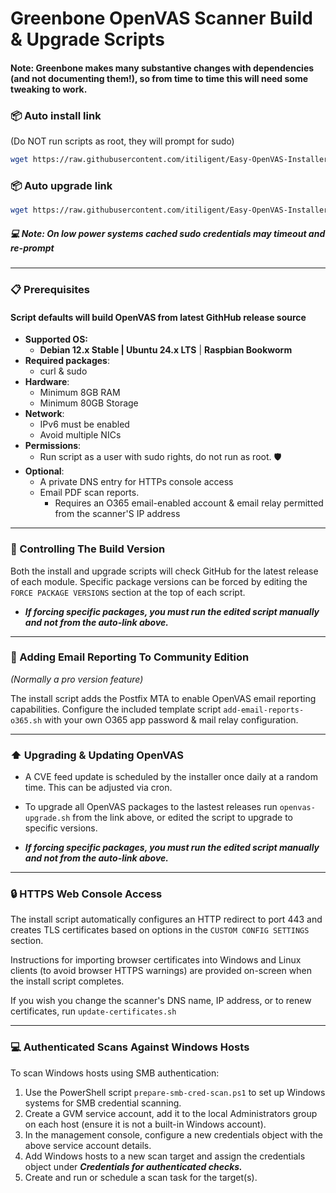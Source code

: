 # Greenbone OpenVAS Scanner Build & Upgrade Scripts

#### Note: Greenbone makes many substantive changes with dependencies (and not documenting them!), so from time to time this will need some tweaking to work.  

### 📦 Auto install link
(Do NOT run scripts as root, they will prompt for sudo)
```bash
wget https://raw.githubusercontent.com/itiligent/Easy-OpenVAS-Installer/main/openvas-install.sh && chmod +x openvas-install.sh && ./openvas-install.sh
```

### 📦 Auto upgrade link
```bash
wget https://raw.githubusercontent.com/itiligent/Easy-OpenVAS-Installer/main/openvas-upgrade.sh && chmod +x openvas-upgrade.sh  && ./openvas-upgrade.sh 
```

##### 💻 Note: On low power systems cached sudo credentials may timeout and re-prompt

---

### 📋 Prerequisites

#### Script defaults will build OpenVAS from latest GithHub release source
- **Supported OS:**
  - **Debian 12.x Stable | Ubuntu 24.x LTS** | **Raspbian Bookworm**
- **Required packages**:
  - curl & sudo 
- **Hardware**:
  - Minimum 8GB RAM
  - Minimum 80GB Storage
- **Network**:
  - IPv6 must be enabled
  - Avoid multiple NICs
- **Permissions**:
  - Run script as a user with sudo rights, do not run as root. 🛡️
- **Optional**:
  - A private DNS entry for HTTPs console access
  - Email PDF scan reports.
    - Requires an O365 email-enabled account & email relay permitted from the scanner'S IP address
  
---

### 📖  Controlling The Build Version
Both the install and upgrade scripts will check GitHub for the latest release of each module. Specific package versions can be forced by editing the `FORCE PACKAGE VERSIONS` section at the top of each script. 

- _**If forcing specific packages, you must run the edited script manually and not from the auto-link above.**_

---

### 📧 Adding Email Reporting To Community Edition
*(Normally a pro version feature)*

The install script adds the Postfix MTA to enable OpenVAS email reporting capabilities. Configure the included template script `add-email-reports-o365.sh` with your own O365 app password & mail relay configuration.

---

### ⬆️ Upgrading & Updating OpenVAS

- A CVE feed update is scheduled by the installer once daily at a random time. This can be adjusted via cron.
- To upgrade all OpenVAS packages to the lastest releases run  `openvas-upgrade.sh` from the link above, or edited the script to upgrade to specific versions.

- _**If forcing specific packages, you must run the edited script manually and not from the auto-link above.**_


---

### 🔒 HTTPS Web Console Access 

The install script automatically configures an HTTP redirect to port 443 and creates TLS certificates based on options in the `CUSTOM CONFIG SETTINGS` section. 

Instructions for importing browser certificates into Windows and Linux clients (to avoid browser HTTPS warnings) are provided on-screen when the install script completes. 

If you wish you change the scanner's DNS name, IP address, or to renew certificates, run `update-certificates.sh`

---

### 💻 Authenticated Scans Against Windows Hosts

To scan Windows hosts using SMB authentication:  

1. Use the PowerShell script `prepare-smb-cred-scan.ps1` to set up Windows systems for SMB credential scanning.  
2. Create a GVM service account, add it to the local Administrators group on each host (ensure it is not a built-in Windows account).  
3. In the management console, configure a new credentials object with the above service account details.  
4. Add Windows hosts to a new scan target and assign the credentials object under _**Credentials for authenticated checks.**_  
5. Create and run or schedule a scan task for the target(s).  

